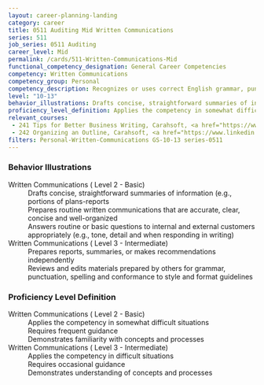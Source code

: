 ```yaml
---
layout: career-planning-landing
category: career
title: 0511 Auditing Mid Written Communications
series: 511
job_series: 0511 Auditing
career_level: Mid
permalink: /cards/511-Written-Communications-Mid
functional_competency_designation: General Career Competencies
competency: Written Communications
competency_group: Personal
competency_description: Recognizes or uses correct English grammar, punctuation, and spelling; communicates information (for example, facts, ideas, or messages) in a succinct and organized manner; produces written information, which may include technical material, that is appropriate for the intended audience
level: "10-13"
behavior_illustrations: Drafts concise, straightforward summaries of information (e.g., portions of plans-reports ? Prepares routine written communications that are accurate, clear, concise and well-organized ? Answers routine or basic questions to internal and external customers appropriately (e.g., tone, detail and when responding in writing) ? Prepares reports, summaries, or makes recommendations independently ? Reviews and edits materials prepared by others for grammar, punctuation, spelling and conformance to style and format guidelines
proficiency_level_definition: Applies the competency in somewhat difficult situations ? Requires frequent guidance ? Demonstrates familiarity with concepts and processes ? Applies the competency in difficult situations ? Requires occasional guidance ? Demonstrates understanding of concepts and processes
relevant_courses: 
 - 241 Tips for Better Business Writing, Carahsoft, <a href="https://www.linkedin.com/learning/tips-for-better-business-writing">https://www.linkedin.com/learning/tips-for-better-business-writing</a>
 - 242 Organizing an Outline, Carahsoft, <a href="https://www.linkedin.com/learning/organizing-an-outline">https://www.linkedin.com/learning/organizing-an-outline</a>
filters: Personal-Written-Communications GS-10-13 series-0511
---
```


<div class="desktop:grid-col-6 margin-y-205">
  <div class="border-top-05 bg-white padding-2 shadow-5 height-full members-hover border-1px border-gray-30 border-top-orange radius-lg">
    <h3>Behavior Illustrations</h3>
    <dl class="text-base"><dt>Written Communications ( Level 2 - Basic)</dt><dd>Drafts concise, straightforward summaries of information (e.g., portions of plans-reports </dd><dd> Prepares routine written communications that are accurate, clear, concise and well-organized </dd><dd> Answers routine or basic questions to internal and external customers appropriately (e.g., tone, detail and when responding in writing)</dd><dt>Written Communications ( Level 3 - Intermediate)</dt><dd>Prepares reports, summaries, or makes recommendations independently </dd><dd> Reviews and edits materials prepared by others for grammar, punctuation, spelling and conformance to style and format guidelines</dd></dl>
  </div>
</div>
<div class="desktop:grid-col-6 margin-y-205">
  <div class="border-top-05 bg-white padding-2 shadow-5 height-full members-hover border-1px border-gray-30 border-top-orange radius-lg">
    <h3>Proficiency Level Definition</h3>
    <dl class="text-base"><dt>Written Communications ( Level 2 - Basic)</dt><dd>Applies the competency in somewhat difficult situations </dd><dd> Requires frequent guidance </dd><dd> Demonstrates familiarity with concepts and processes</dd><dt>Written Communications ( Level 3 - Intermediate)</dt><dd>Applies the competency in difficult situations </dd><dd> Requires occasional guidance </dd><dd> Demonstrates understanding of concepts and processes</dd></dl>
  </div>
</div>